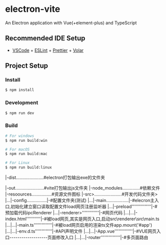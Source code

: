 # electron-vite

An Electron application with Vue(+element-plus) and TypeScript

## Recommended IDE Setup

- [VSCode](https://code.visualstudio.com/) + [ESLint](https://marketplace.visualstudio.com/items?itemName=dbaeumer.vscode-eslint) + [Prettier](https://marketplace.visualstudio.com/items?itemName=esbenp.prettier-vscode) + [Volar](https://marketplace.visualstudio.com/items?itemName=Vue.volar)

## Project Setup

### Install

```bash
$ npm install
```

### Development

```bash
$ npm run dev
```

### Build

```bash
# For windows
$ npm run build:win

# For macOS
$ npm run build:mac

# For Linux
$ npm run build:linux
```

|-dist......................#electron打包输出exe的文件夹

|-out.......................#vite打包输出js文件夹
|-node_modules..............#依赖文件
|-resoources................#资源文件图标
|-src>......................#开发代码文件夹>
|...|-config................|-#配置文件夹(测试)
|...|-main..................|-#elecron主入口,初始化建立窗口读取配置文件load网页注册监听器
|...|-preload'''''''''''''''|-#预加载代码ipcRenderer
|...|-renderer>'''''''''''''|-#网页代码
|...|...|-index.html'''''''''''|-#被load网页,其实是网页入口,启动src\renderer\src\main.ts
|...|...|-main.ts''''''''''''''|-#被load网页启用的渲染ts文件app.mount('#app')
|...|...|-env.d.ts'''''''''''''|-#API声明文件
|...|...|-App.vue''''''''''''''|-#VUE网页入口-------------------页面修改入口
|...|...|-router'''''''''''''''|-#多页面路由
